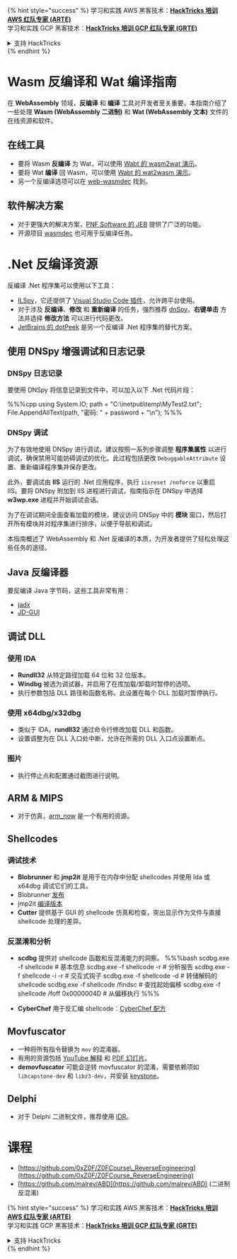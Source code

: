{% hint style="success" %}
学习和实践 AWS 黑客技术：<img src="/.gitbook/assets/arte.png" alt="" data-size="line">[**HackTricks 培训 AWS 红队专家 (ARTE)**](https://training.hacktricks.xyz/courses/arte)<img src="/.gitbook/assets/arte.png" alt="" data-size="line">\
学习和实践 GCP 黑客技术：<img src="/.gitbook/assets/grte.png" alt="" data-size="line">[**HackTricks 培训 GCP 红队专家 (GRTE)**<img src="/.gitbook/assets/grte.png" alt="" data-size="line">](https://training.hacktricks.xyz/courses/grte)

<details>

<summary>支持 HackTricks</summary>

* 查看 [**订阅计划**](https://github.com/sponsors/carlospolop)!
* **加入** 💬 [**Discord 群组**](https://discord.gg/hRep4RUj7f) 或 [**Telegram 群组**](https://t.me/peass) 或 **在** **Twitter** 🐦 [**@hacktricks\_live**](https://twitter.com/hacktricks\_live)** 上关注我们。**
* **通过向** [**HackTricks**](https://github.com/carlospolop/hacktricks) 和 [**HackTricks Cloud**](https://github.com/carlospolop/hacktricks-cloud) GitHub 仓库提交 PR 分享黑客技巧。

</details>
{% endhint %}

# Wasm 反编译和 Wat 编译指南

在 **WebAssembly** 领域，**反编译** 和 **编译** 工具对开发者至关重要。本指南介绍了一些处理 **Wasm (WebAssembly 二进制)** 和 **Wat (WebAssembly 文本)** 文件的在线资源和软件。

## 在线工具

- 要将 Wasm **反编译** 为 Wat，可以使用 [Wabt 的 wasm2wat 演示](https://webassembly.github.io/wabt/demo/wasm2wat/index.html)。
- 要将 Wat **编译** 回 Wasm，可以使用 [Wabt 的 wat2wasm 演示](https://webassembly.github.io/wabt/demo/wat2wasm/)。
- 另一个反编译选项可以在 [web-wasmdec](https://wwwg.github.io/web-wasmdec/) 找到。

## 软件解决方案

- 对于更强大的解决方案，[PNF Software 的 JEB](https://www.pnfsoftware.com/jeb/demo) 提供了广泛的功能。
- 开源项目 [wasmdec](https://github.com/wwwg/wasmdec) 也可用于反编译任务。

# .Net 反编译资源

反编译 .Net 程序集可以使用以下工具：

- [ILSpy](https://github.com/icsharpcode/ILSpy)，它还提供了 [Visual Studio Code 插件](https://github.com/icsharpcode/ilspy-vscode)，允许跨平台使用。
- 对于涉及 **反编译**、**修改** 和 **重新编译** 的任务，强烈推荐 [dnSpy](https://github.com/0xd4d/dnSpy/releases)。**右键单击** 方法并选择 **修改方法** 可以进行代码更改。
- [JetBrains 的 dotPeek](https://www.jetbrains.com/es-es/decompiler/) 是另一个反编译 .Net 程序集的替代方案。

## 使用 DNSpy 增强调试和日志记录

### DNSpy 日志记录
要使用 DNSpy 将信息记录到文件中，可以加入以下 .Net 代码片段：

%%%cpp
using System.IO;
path = "C:\\inetpub\\temp\\MyTest2.txt";
File.AppendAllText(path, "密码: " + password + "\n");
%%%

### DNSpy 调试
为了有效地使用 DNSpy 进行调试，建议按照一系列步骤调整 **程序集属性** 以进行调试，确保禁用可能妨碍调试的优化。此过程包括更改 `DebuggableAttribute` 设置、重新编译程序集并保存更改。

此外，要调试由 **IIS** 运行的 .Net 应用程序，执行 `iisreset /noforce` 以重启 IIS。要将 DNSpy 附加到 IIS 进程进行调试，指南指示在 DNSpy 中选择 **w3wp.exe** 进程并开始调试会话。

为了在调试期间全面查看加载的模块，建议访问 DNSpy 中的 **模块** 窗口，然后打开所有模块并对程序集进行排序，以便于导航和调试。

本指南概述了 WebAssembly 和 .Net 反编译的本质，为开发者提供了轻松处理这些任务的途径。

## **Java 反编译器**
要反编译 Java 字节码，这些工具非常有用：
- [jadx](https://github.com/skylot/jadx)
- [JD-GUI](https://github.com/java-decompiler/jd-gui/releases)

## **调试 DLL**
### 使用 IDA
- **Rundll32** 从特定路径加载 64 位和 32 位版本。
- **Windbg** 被选为调试器，并启用了在库加载/卸载时暂停的选项。
- 执行参数包括 DLL 路径和函数名称。此设置在每个 DLL 加载时暂停执行。

### 使用 x64dbg/x32dbg
- 类似于 IDA，**rundll32** 通过命令行修改加载 DLL 和函数。
- 设置调整为在 DLL 入口处中断，允许在所需的 DLL 入口点设置断点。

### 图片
- 执行停止点和配置通过截图进行说明。

## **ARM & MIPS**
- 对于仿真，[arm_now](https://github.com/nongiach/arm_now) 是一个有用的资源。

## **Shellcodes**
### 调试技术
- **Blobrunner** 和 **jmp2it** 是用于在内存中分配 shellcodes 并使用 Ida 或 x64dbg 调试它们的工具。
- Blobrunner [发布](https://github.com/OALabs/BlobRunner/releases/tag/v0.0.5)
- jmp2it [编译版本](https://github.com/adamkramer/jmp2it/releases/)
- **Cutter** 提供基于 GUI 的 shellcode 仿真和检查，突出显示作为文件与直接 shellcode 处理的差异。

### 反混淆和分析
- **scdbg** 提供对 shellcode 函数和反混淆能力的洞察。
%%%bash
scdbg.exe -f shellcode # 基本信息
scdbg.exe -f shellcode -r # 分析报告
scdbg.exe -f shellcode -i -r # 交互式钩子
scdbg.exe -f shellcode -d # 转储解码的 shellcode
scdbg.exe -f shellcode /findsc # 查找起始偏移
scdbg.exe -f shellcode /foff 0x0000004D # 从偏移执行
%%%

- **CyberChef** 用于反汇编 shellcode：[CyberChef 配方](https://gchq.github.io/CyberChef/#recipe=To_Hex%28'Space',0%29Disassemble_x86%28'32','Full%20x86%20architecture',16,0,true,true%29)

## **Movfuscator**
- 一种将所有指令替换为 `mov` 的混淆器。
- 有用的资源包括 [YouTube 解释](https://www.youtube.com/watch?v=2VF_wPkiBJY) 和 [PDF 幻灯片](https://github.com/xoreaxeaxeax/movfuscator/blob/master/slides/domas_2015_the_movfuscator.pdf)。
- **demovfuscator** 可能会逆转 movfuscator 的混淆，需要依赖项如 `libcapstone-dev` 和 `libz3-dev`，并安装 [keystone](https://github.com/keystone-engine/keystone/blob/master/docs/COMPILE-NIX.md)。

## **Delphi**
- 对于 Delphi 二进制文件，推荐使用 [IDR](https://github.com/crypto2011/IDR)。

# 课程

* [https://github.com/0xZ0F/Z0FCourse\_ReverseEngineering](https://github.com/0xZ0F/Z0FCourse_ReverseEngineering)
* [https://github.com/malrev/ABD](https://github.com/malrev/ABD) \(二进制反混淆\)



{% hint style="success" %}
学习和实践 AWS 黑客技术：<img src="/.gitbook/assets/arte.png" alt="" data-size="line">[**HackTricks 培训 AWS 红队专家 (ARTE)**](https://training.hacktricks.xyz/courses/arte)<img src="/.gitbook/assets/arte.png" alt="" data-size="line">\
学习和实践 GCP 黑客技术：<img src="/.gitbook/assets/grte.png" alt="" data-size="line">[**HackTricks 培训 GCP 红队专家 (GRTE)**<img src="/.gitbook/assets/grte.png" alt="" data-size="line">](https://training.hacktricks.xyz/courses/grte)

<details>

<summary>支持 HackTricks</summary>

* 查看 [**订阅计划**](https://github.com/sponsors/carlospolop)!
* **加入** 💬 [**Discord 群组**](https://discord.gg/hRep4RUj7f) 或 [**Telegram 群组**](https://t.me/peass) 或 **在** **Twitter** 🐦 [**@hacktricks\_live**](https://twitter.com/hacktricks\_live)** 上关注我们。**
* **通过向** [**HackTricks**](https://github.com/carlospolop/hacktricks) 和 [**HackTricks Cloud**](https://github.com/carlospolop/hacktricks-cloud) GitHub 仓库提交 PR 分享黑客技巧。

</details>
{% endhint %}
